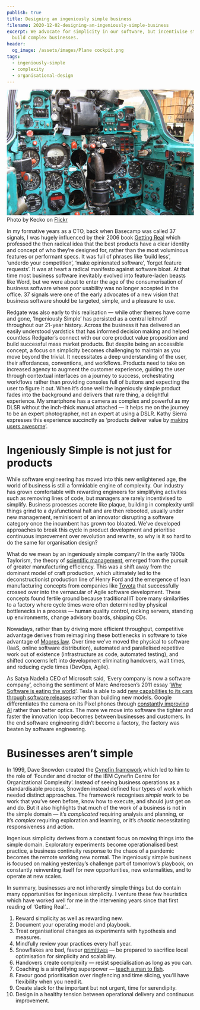 ```yaml
---
publish: true
title: Designing an ingeniously simple business
filename: 2020-12-02-designing-an-ingeniously-simple-business
excerpt: We advocate for simplicity in our software, but incentivise staff to
  build complex businesses.
header:
  og_image: /assets/images/Plane cockpit.png
tags:
  - ingeniously-simple
  - complexity
  - organisational-design
---
```



![Plane cockpit.png](../assets/images/Plane%20cockpit.png)
Photo by Kecko on [Flickr](https://www.flickr.com/photos/70981241@N00/3162909541)

In my formative years as a CTO, back when Basecamp was called 37 signals, I was hugely influenced by their 2006 book [Getting Real](https://basecamp.com/gettingreal/getting-real.pdf) which professed the then radical idea that the best products have a clear identity and concept of who they’re designed for, rather than the most voluminous features or performant specs. It was full of phrases like ‘build less’, ‘underdo your competition’, ‘make opinionated software’, ‘forget feature requests’. It was at heart a radical manifesto against software bloat. At that time most business software inevitably evolved into feature-laden beasts like Word, but we were about to enter the age of the consumerisation of business software where poor usability was no longer accepted in the office. 37 signals were one of the early advocates of a new vision that business software should be targeted, simple, and a pleasure to use.

Redgate was also early to this realisation — while other themes have come and gone, ‘Ingeniously Simple’ has persisted as a central leitmotif throughout our 21-year history. Across the business it has delivered an easily understood yardstick that has informed decision making and helped countless Redgater’s connect with our core product value proposition and build successful mass market products. But despite being an accessible concept, a focus on simplicity becomes challenging to maintain as you move beyond the trivial. It necessitates a deep understanding of the user, their affordances, conventions, and workflows. Products need to take on increased agency to augment the customer experience, guiding the user through contextual interfaces on a journey to success, orchestrating workflows rather than providing consoles full of buttons and expecting the user to figure it out. When it’s done well the ingeniously simple product fades into the background and delivers that rare thing, a delightful experience. My smartphone has a camera as complex and powerful as my DLSR without the inch-thick manual attached — it helps me on the journey to be an expert photographer, not an expert at using a DSLR. Kathy Sierra expresses this experience succinctly as ‘products deliver value by [making users awesome](https://www.amazon.co.uk/Badass-Making-Awesome-Kathy-Sierra/dp/1491919019)’.

# Ingeniously Simple is not just for products

While software engineering has moved into this new enlightened age, the world of business is still a formidable engine of complexity. Our industry has grown comfortable with rewarding engineers for simplifying activities such as removing lines of code, but managers are rarely incentivised to simplify. Business processes accrete like plaque, building in complexity until things grind to a dysfunctional halt and are then rebooted, usually under new management, reminiscent of an innovator disrupting a software category once the incumbent has grown too bloated. We’ve developed approaches to break this cycle in product development and prioritise continuous improvement over revolution and rewrite, so why is it so hard to do the same for organisation design?

What do we mean by an ingeniously simple company? In the early 1900s Taylorism, the theory of [scientific management](https://en.wikipedia.org/wiki/Scientific_management), emerged from the pursuit of greater manufacturing efficiency. This was a shift away from the dominant model of craft production, which ultimately led to the deconstructionist production line of Henry Ford and the emergence of lean manufacturing concepts from companies like [Toyota](https://en.wikipedia.org/wiki/The_Toyota_Way) that successfully crossed over into the vernacular of Agile software development. These concepts found fertile ground because traditional IT bore many similarities to a factory where cycle times were often determined by physical bottlenecks in a process — human quality control, racking servers, standing up environments, change advisory boards, shipping CDs.

Nowadays, rather than by driving more efficient throughput, competitive advantage derives from reimagining these bottlenecks in software to take advantage of [Moores law](https://en.wikipedia.org/wiki/Moore%27s_law). Over time we’ve moved the physical to software (IaaS, online software distribution), automated and parallelised repetitive work out of existence (infrastructure as code, automated testing), and shifted concerns left into development eliminating handovers, wait times, and reducing cycle times (DevOps, Agile).

As Satya Nadella CEO of Microsoft said, ‘Every company is now a software company’, echoing the sentiment of Marc Andreesen’s 2011 essay ‘[Why Software is eating the world](https://a16z.com/2011/08/20/why-software-is-eating-the-world/)’. Tesla is able to add [new capabilities to its cars through software releases](https://www.forbes.com/sites/michakaufman/2014/10/16/driving-disruption-tesla-is-building-cars-out-of-software/) rather than building new models. Google differentiates the camera on its Pixel phones through [constantly improving AI](https://www.androidauthority.com/camera-software-vs-megapixels-1049567/) rather than better optics. The more we move into software the tighter and faster the innovation loop becomes between businesses and customers. In the end software engineering didn’t become a factory, the factory was beaten by software engineering.

# Businesses aren’t simple

In 1999, Dave Snowden created the [Cynefin framework](https://en.wikipedia.org/wiki/Cynefin_framework) which led to him to the role of ‘Founder and director of the IBM Cynefin Centre for Organizational Complexity’. Instead of seeing business operations as a standardisable process, Snowden instead defined four types of work which needed distinct approaches. The framework recognises _simple_ work to be work that you’ve seen before, know how to execute, and should just get on and do. But it also highlights that much of the work of a business is not in the simple domain — it’s _complicated_ requiring analysis and planning, or it’s _complex_ requiring exploration and learning, or it’s _chaotic_ necessitating responsiveness and action.

Ingenious simplicity derives from a constant focus on moving things into the simple domain. Exploratory experiments become operationalised best practice, a business continuity response to the chaos of a pandemic becomes the remote working new normal. The ingeniously simple business is focused on making yesterday’s challenge part of tomorrow’s playbook, on constantly reinventing itself for new opportunities, new externalities, and to operate at new scales.

In summary, businesses are not inherently simple things but do contain many opportunities for ingenious simplicity. I venture these few heuristics which have worked well for me in the intervening years since that first reading of ‘Getting Real’…

1. Reward simplicity as well as rewarding new.
2. Document your operating model and playbook.
3. Treat organisational changes as experiments with hypothesis and measures.
4. Mindfully review your practices every half year.
5. Snowflakes are bad, favour [primitives](https://en.wikipedia.org/wiki/Geometric_primitive) — be prepared to sacrifice local optimisation for simplicity and scalability.
6. Handovers create complexity — resist specialisation as long as you can.
7. Coaching is a simplifying superpower — [teach a man to fish](https://en.wiktionary.org/wiki/give_a_man_a_fish_and_you_feed_him_for_a_day;_teach_a_man_to_fish_and_you_feed_him_for_a_lifetime).
8. Favour good prioritisation over ringfencing and time slicing, you’ll have flexibility when you need it.
9. Create slack for the important but not urgent, time for serendipity.
10. Design in a healthy tension between operational delivery and continuous improvement.

   